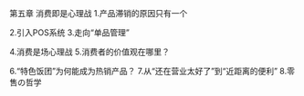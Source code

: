 第五章 消费即是心理战
1.产品滞销的原因只有一个

2.引入POS系统
3.走向“单品管理”

4.消费是场心理战
5.消费者的价值观在哪里？

6.“特色饭团”为何能成为热销产品？
7.从“还在营业太好了”到“近距离的便利”
8.零售の哲学